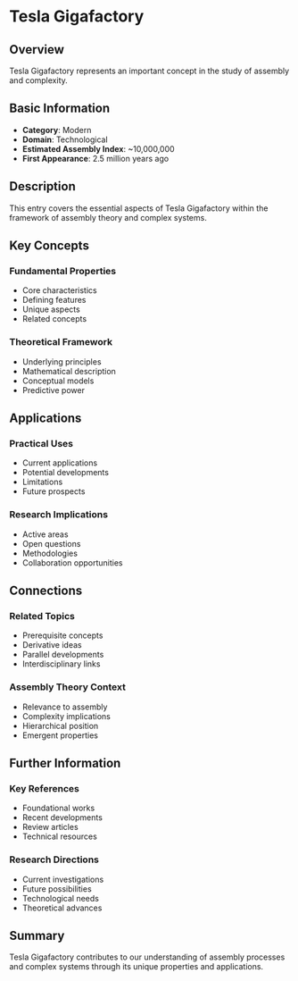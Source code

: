 # Tesla Gigafactory

## Overview

Tesla Gigafactory represents an important concept in the study of assembly and complexity.

## Basic Information

- **Category**: Modern
- **Domain**: Technological
- **Estimated Assembly Index**: ~10,000,000
- **First Appearance**: 2.5 million years ago

## Description

This entry covers the essential aspects of Tesla Gigafactory within the framework of assembly theory and complex systems.

## Key Concepts

### Fundamental Properties
- Core characteristics
- Defining features
- Unique aspects
- Related concepts

### Theoretical Framework
- Underlying principles
- Mathematical description
- Conceptual models
- Predictive power

## Applications

### Practical Uses
- Current applications
- Potential developments
- Limitations
- Future prospects

### Research Implications
- Active areas
- Open questions
- Methodologies
- Collaboration opportunities

## Connections

### Related Topics
- Prerequisite concepts
- Derivative ideas
- Parallel developments
- Interdisciplinary links

### Assembly Theory Context
- Relevance to assembly
- Complexity implications
- Hierarchical position
- Emergent properties

## Further Information

### Key References
- Foundational works
- Recent developments
- Review articles
- Technical resources

### Research Directions
- Current investigations
- Future possibilities
- Technological needs
- Theoretical advances

## Summary

Tesla Gigafactory contributes to our understanding of assembly processes and complex systems through its unique properties and applications.
